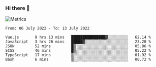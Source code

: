 ### Hi there 👋

![Metrics](https://github.com/radoapx/radoapx/blob/main/github-metrics.svg)

<!--START_SECTION:waka-->

```text
From: 06 July 2022 - To: 13 July 2022

Vue.js       9 hrs 13 mins   ███████████████▓░░░░░░░░░   62.14 %
JavaScript   3 hrs 26 mins   █████▓░░░░░░░░░░░░░░░░░░░   23.20 %
JSON         52 mins         █▒░░░░░░░░░░░░░░░░░░░░░░░   05.86 %
SCSS         46 mins         █▒░░░░░░░░░░░░░░░░░░░░░░░   05.22 %
TypeScript   17 mins         ▒░░░░░░░░░░░░░░░░░░░░░░░░   01.92 %
Bash         6 mins          ▒░░░░░░░░░░░░░░░░░░░░░░░░   00.72 %
```

<!--END_SECTION:waka-->

<!--
**radoapx/radoapx** is a ✨ _special_ ✨ repository because its `README.md` (this file) appears on your GitHub profile.

Here are some ideas to get you started:

- 🔭 I’m currently working on ...
- 🌱 I’m currently learning ...
- 👯 I’m looking to collaborate on ...
- 🤔 I’m looking for help with ...
- 💬 Ask me about ...
- 📫 How to reach me: ...
- 😄 Pronouns: ...
- ⚡ Fun fact: ...
-->
